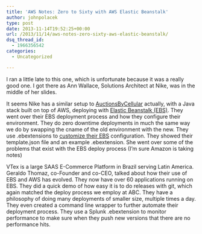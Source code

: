 ```yaml
---
title: 'AWS Notes: Zero to Sixty with AWS Elastic Beanstalk'
author: johnpolacek
type: post
date: 2013-11-14T19:52:25+00:00
url: /2013/11/14/aws-notes-zero-sixty-aws-elastic-beanstalk/
dsq_thread_id:
  - 1966356542
categories:
  - Uncategorized

---
```


I ran a little late to this one, which is unfortunate because it was a really good one. I got there as Ann Wallace, Solutions Architect at Nike, was in the middle of her slides.

It seems Nike has a similar setup to [AuctionsByCellular][1] actually, with a Java stack built on top of AWS, deploying with [Elastic Beanstalk (EBS)][2]. They went over their EBS deployment process and how they configure their environment. They do zero downtime deployments in much the same way we do by swapping the cname of the old environment with the new. They use .ebextensions to [customize their EBS][3] configuration. They showed their template.json file and an example .ebextension. She went over some of the problems that exist with the EBS deploy process (I&#8217;m sure Amazon is taking notes)

VTex is a large SAAS E-Commerce Platform in Brazil serving Latin America. Geraldo Thomaz, co-Founder and co-CEO, talked about how their use of EBS and AWS has evolved. They now have over 60 applications running on EBS. They did a quick demo of how easy it is to do releases with git, which again matched the deploy process we employ at ABC. They have a philosophy of doing many deployments of smaller size, multiple times a day. They even created a command line wrapper to further automate their deployment process. They use a Splunk .ebextension to monitor performance to make sure when they push new versions that there are no performance hits.

 [1]: http://www.auctionsbycellular.com/
 [2]: http://aws.amazon.com/documentation/elasticbeanstalk/
 [3]: http://aws.typepad.com/aws/2012/10/customize-elastic-beanstalk-using-configuration-files.html